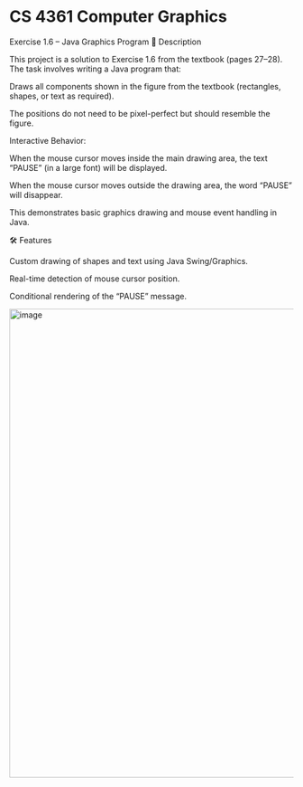 # CS 4361 Computer Graphics

Exercise 1.6 – Java Graphics Program
📖 Description

This project is a solution to Exercise 1.6 from the textbook (pages 27–28). The task involves writing a Java program that:

Draws all components shown in the figure from the textbook (rectangles, shapes, or text as required).

The positions do not need to be pixel-perfect but should resemble the figure.

Interactive Behavior:

When the mouse cursor moves inside the main drawing area, the text “PAUSE” (in a large font) will be displayed.

When the mouse cursor moves outside the drawing area, the word “PAUSE” will disappear.

This demonstrates basic graphics drawing and mouse event handling in Java.

🛠️ Features

Custom drawing of shapes and text using Java Swing/Graphics.

Real-time detection of mouse cursor position.

Conditional rendering of the “PAUSE” message.

<img width="523" height="829" alt="image" src="https://github.com/user-attachments/assets/86c45177-36cc-4736-8cce-36019e654ee4" />
